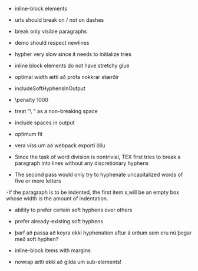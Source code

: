 - inline-block elements
- urls should break on / not on dashes
- break only visible paragraphs
- demo should respect newlines
- hypher very slow since it needs to initialize tries
- inline block elements do not have stretchy glue
- optimal width ætti að prófa nokkrar stærðir
- includeSoftHyphensInOutput
- \penalty 1000

- treat "\ " as a non-breaking space
- include spaces in output

- optimum fit
- vera viss um að webpack exporti öllu

- Since the task of word division is nontrivial, TEX first tries to break a paragraph into lines without any discretionary hyphens
- The second pass would only try to hyphenate uncapitalized words of five or more letters

-If the paragraph is to be indented, the first item x,will be an empty box whose width is the amount of indentation.

- ability to prefer certain soft hyphens over others
- prefer already-existing soft hyphens
- þarf að passa að keyra ekki hyphenation aftur á orðum sem eru nú þegar með soft hyphen?
- inline-block items with margins

- nowrap ætti ekki að gilda um sub-elements!
